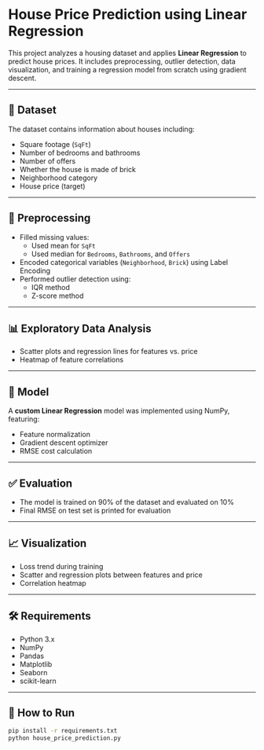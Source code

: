 # House Price Prediction using Linear Regression

This project analyzes a housing dataset and applies **Linear Regression** to predict house prices. It includes preprocessing, outlier detection, data visualization, and training a regression model from scratch using gradient descent.

---

## 📂 Dataset

The dataset contains information about houses including:
- Square footage (`SqFt`)
- Number of bedrooms and bathrooms
- Number of offers
- Whether the house is made of brick
- Neighborhood category
- House price (target)

---

## 🔧 Preprocessing

- Filled missing values:
  - Used mean for `SqFt`
  - Used median for `Bedrooms`, `Bathrooms`, and `Offers`
- Encoded categorical variables (`Neighborhood`, `Brick`) using Label Encoding
- Performed outlier detection using:
  - IQR method
  - Z-score method

---

## 📊 Exploratory Data Analysis

- Scatter plots and regression lines for features vs. price
- Heatmap of feature correlations

---

## 🧠 Model

A **custom Linear Regression** model was implemented using NumPy, featuring:
- Feature normalization
- Gradient descent optimizer
- RMSE cost calculation

---

## ✅ Evaluation

- The model is trained on 90% of the dataset and evaluated on 10%
- Final RMSE on test set is printed for evaluation

---

## 📈 Visualization

- Loss trend during training
- Scatter and regression plots between features and price
- Correlation heatmap

---

## 🛠️ Requirements

- Python 3.x
- NumPy
- Pandas
- Matplotlib
- Seaborn
- scikit-learn

---

## 🚀 How to Run

```bash
pip install -r requirements.txt
python house_price_prediction.py
